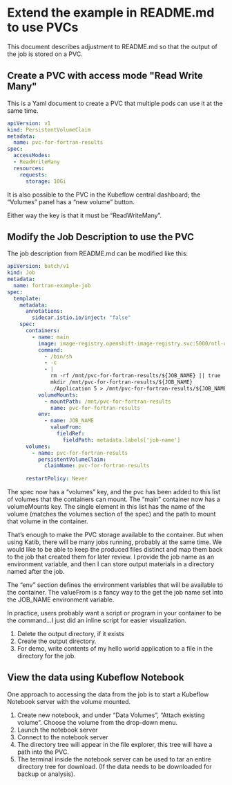 # Extend the example in README.md to use PVCs

This document describes adjustment to README.md so that the output of the job is stored on a PVC.

## Create a PVC with access mode "Read Write Many"

This is a Yaml document to create a PVC that multiple pods can use it at the same time.

```yaml
apiVersion: v1
kind: PersistentVolumeClaim
metadata:
  name: pvc-for-fortran-results
spec:
  accessModes:
  - ReadWriteMany
  resources:
    requests:
      storage: 10Gi
```

It is also possible to the PVC in the Kubeflow central dashboard; the “Volumes” panel has a “new volume” button.

Either way the key is that it must be “ReadWriteMany”.

## Modify the Job Description to use the PVC

The job description from README.md can be modified like this:
```yaml
apiVersion: batch/v1
kind: Job
metadata:
  name: fortran-example-job
spec:
  template:
    metadata:
      annotations:
        sidecar.istio.io/inject: "false"
    spec:
      containers:
        - name: main
          image: image-registry.openshift-image-registry.svc:5000/ntl-us-ibm-com/my-container-image:1.0.0
          command:
            - /bin/sh
            - -c
            - |
              rm -rf /mnt/pvc-for-fortran-results/${JOB_NAME} || true
              mkdir /mnt/pvc-for-fortran-results/${JOB_NAME}
              ./Application 5 > /mnt/pvc-for-fortran-results/${JOB_NAME}/application.std.out
          volumeMounts:
            - mountPath: /mnt/pvc-for-fortran-results
              name: pvc-for-fortran-results
          env:
            - name: JOB_NAME
              valueFrom:
                fieldRef:
                  fieldPath: metadata.labels['job-name']
      volumes:
        - name: pvc-for-fortran-results
          persistentVolumeClaim:
            claimName: pvc-for-fortran-results
 
      restartPolicy: Never
```


The spec now has a “volumes” key, and the pvc has been added to this list of volumes that the containers can mount. 
The “main” container now has a volumeMounts key.  The single element in this list has the name of the volume (matches the volumes section of the spec) and the path to mount that volume in the container.
 
That’s enough to make the PVC storage available to the container. But when using Katib, there will be many jobs running, probably at the same time. We would like to be able to keep the produced files distinct and map them back to the job that created them for later review.  I provide the job name as an environment variable, and then I can store output materials in a directory named after the job.
 
The “env” section defines the environment variables that will be available to the container.  The valueFrom is a fancy way to the get the job name set into the JOB_NAME environment variable.
 
In practice, users probably want a script or program in your container to be the command…I just did an inline script for easier visualization.

1. Delete the output directory, if it exists
2. Create the output directory.
3. For demo, write contents of my hello world application to a file in the directory for the job.

## View the data using Kubeflow Notebook
One approach to accessing the data from the job is to start a Kubeflow Notebook server with the volume mounted.

1. Create new notebook, and under “Data Volumes”, “Attach existing volume”.  Choose the volume from the drop-down menu.
2. Launch the notebook server
3. Connect to the notebook server
4. The directory tree will appear in the file explorer, this tree will have a path into the PVC.
5. The terminal inside the notebook server can be used to tar an entire directory tree for download. (If the data needs to be downloaded for backup or analysis).



